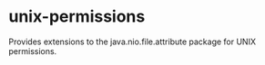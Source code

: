 unix-permissions
================

Provides extensions to the java.nio.file.attribute package for UNIX permissions.